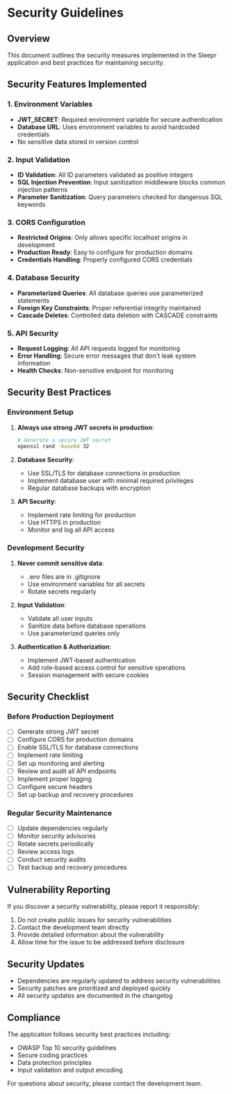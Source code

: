 # Security Guidelines

## Overview
This document outlines the security measures implemented in the Sleepr application and best practices for maintaining security.

## Security Features Implemented

### 1. Environment Variables
- **JWT_SECRET**: Required environment variable for secure authentication
- **Database URL**: Uses environment variables to avoid hardcoded credentials
- No sensitive data stored in version control

### 2. Input Validation
- **ID Validation**: All ID parameters validated as positive integers
- **SQL Injection Prevention**: Input sanitization middleware blocks common injection patterns
- **Parameter Sanitization**: Query parameters checked for dangerous SQL keywords

### 3. CORS Configuration
- **Restricted Origins**: Only allows specific localhost origins in development
- **Production Ready**: Easy to configure for production domains
- **Credentials Handling**: Properly configured CORS credentials

### 4. Database Security
- **Parameterized Queries**: All database queries use parameterized statements
- **Foreign Key Constraints**: Proper referential integrity maintained
- **Cascade Deletes**: Controlled data deletion with CASCADE constraints

### 5. API Security
- **Request Logging**: All API requests logged for monitoring
- **Error Handling**: Secure error messages that don't leak system information
- **Health Checks**: Non-sensitive endpoint for monitoring

## Security Best Practices

### Environment Setup
1. **Always use strong JWT secrets in production**:
   ```bash
   # Generate a secure JWT secret
   openssl rand -base64 32
   ```

2. **Database Security**:
   - Use SSL/TLS for database connections in production
   - Implement database user with minimal required privileges
   - Regular database backups with encryption

3. **API Security**:
   - Implement rate limiting for production
   - Use HTTPS in production
   - Monitor and log all API access

### Development Security
1. **Never commit sensitive data**:
   - .env files are in .gitignore
   - Use environment variables for all secrets
   - Rotate secrets regularly

2. **Input Validation**:
   - Validate all user inputs
   - Sanitize data before database operations
   - Use parameterized queries only

3. **Authentication & Authorization**:
   - Implement JWT-based authentication
   - Add role-based access control for sensitive operations
   - Session management with secure cookies

## Security Checklist

### Before Production Deployment
- [ ] Generate strong JWT secret
- [ ] Configure CORS for production domains
- [ ] Enable SSL/TLS for database connections
- [ ] Implement rate limiting
- [ ] Set up monitoring and alerting
- [ ] Review and audit all API endpoints
- [ ] Implement proper logging
- [ ] Configure secure headers
- [ ] Set up backup and recovery procedures

### Regular Security Maintenance
- [ ] Update dependencies regularly
- [ ] Monitor security advisories
- [ ] Rotate secrets periodically
- [ ] Review access logs
- [ ] Conduct security audits
- [ ] Test backup and recovery procedures

## Vulnerability Reporting
If you discover a security vulnerability, please report it responsibly:
1. Do not create public issues for security vulnerabilities
2. Contact the development team directly
3. Provide detailed information about the vulnerability
4. Allow time for the issue to be addressed before disclosure

## Security Updates
- Dependencies are regularly updated to address security vulnerabilities
- Security patches are prioritized and deployed quickly
- All security updates are documented in the changelog

## Compliance
The application follows security best practices including:
- OWASP Top 10 security guidelines
- Secure coding practices
- Data protection principles
- Input validation and output encoding

For questions about security, please contact the development team.
